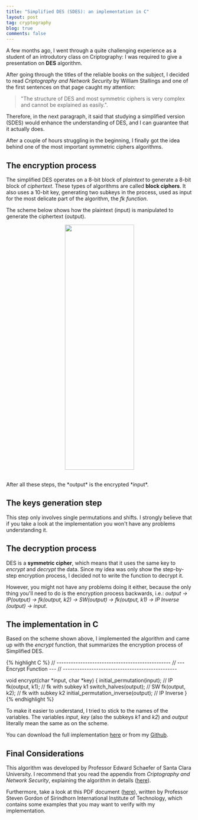 ```yaml
---
title: "Simplified DES (SDES): an implementation in C"
layout: post
tag: cryptography
blog: true
comments: false
---
```


A few months ago, I went through a quite challenging experience as a student of an introdutory class on Criptography: I was required to give a presentation on **DES** algorithm.

After going through the titles of the reliable books on the subject, I decided to read *Criptography and Network Security* by William Stallings and one of the first sentences on that page caught my attention: 

>"The structure of DES and most symmetric ciphers is very complex and cannot be explained as easily.".

Therefore, in the next paragraph, it said that studying a simplified version (SDES) would enhance the understanding of DES, and I can guarantee that it actually does. 

After a couple of hours struggling in the beginning, I finally got the idea behind one of the most important symmetric ciphers algorithms.     

## The encryption process

The simplified DES operates on a 8-bit block of *plaintext* to generate a 8-bit block of *ciphertext*. These types of algorithms are called **block ciphers**. It also uses a 10-bit key, generating two subkeys in the process, used as input for the most delicate part of the algorithm, the *fk function*. <br>

The scheme below shows how the plaintext (input) is manipulated to generate the ciphertext (output).

<!-- <div style="text-align:center" markdown="1">  -->
<!-- ![Message Signal](http://tolribeiro.github.io/mywebsite/downloads/encryption.png "Simplified DES encryption scheme.") -->
<p style="text-align:center"><img src="https://user-images.githubusercontent.com/6345197/42233085-0ba8eb3c-7eb6-11e8-8e3b-4715a1812e18.png" width="187" height="662" class="img-responsive center-block"/></p>

<!-- </div> -->
<br/>
After all these steps, the *output* is the encrypted *input*. 

## The keys generation step

This step only involves single permutations and shifts. I strongly believe that if you take a look at the implementation you won't have any problems understanding it.

## The decryption process

DES is a **symmetric cipher**, which means that it uses the same key to *encrypt* and *decrypt* the data. Since my idea was only show the step-by-step encryption process, I decided not to write the function to decrypt it. 

However, you might not have any problems doing it either, because the only thing you'll need to do is the encryption process backwards, i.e.: *output -> IP(output) -> fk(output, k2) -> SW(output) -> fk(output, k1) -> IP Inverse (output) -> input*.

## The implementation in C

Based on the scheme shown above, I implemented the algorithm and came up with the *encrypt* function, that summarizes the encryption process of Simplified DES.  

{% highlight C %}
// ------------------------------------------------
// ---            Encrypt Function   		---
// ------------------------------------------------

void encrypt(char *input, char *key)
{
	initial_permutation(input); // IP
	fk(output, k1); // fk with subkey k1
	switch_halves(output);	// SW
	fk(output, k2); // fk with subkey k2
	initial_permutation_inverse(output); // IP Inverse
}
{% endhighlight %}

To make it easier to understand, I tried to stick to the names of the variables. The variables *input*, *key* (also the subkeys *k1* and *k2*) and *output* literally mean the same as on the scheme.

You can download the full implementation <a href="https://raw.githubusercontent.com/tolribeiro/simplified-des/master/sdes.c" target="_blank">here</a> or from my <a href="http://github.com/tolribeiro/simplified-des" target="_blank">Github</a>.

## Final Considerations

This algorithm was developed by Professor Edward Schaefer of Santa Clara University. I recommend that you read the appendix from *Criptography and Network Security*, explaining the algorithm in details (<a href="http://mercury.webster.edu/aleshunas/COSC%205130/G-SDES.pdf" target="_blank">here</a>). 

Furthermore, take a look at this PDF document (<a href="http://ict.siit.tu.ac.th/~steven/css322y11s2/unprotected/CSS322Y11S2H01-DES-Examples.pdf" target="_blank">here</a>), written by Professor Steven Gordon of Sirindhorn International Institute of Technology, which contains some examples that you may want to verify with my implementation.
